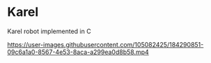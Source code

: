 # Karel
Karel robot implemented in C

https://user-images.githubusercontent.com/105082425/184290851-09c6a1a0-8567-4e53-8aca-a299ea0d8b58.mp4
